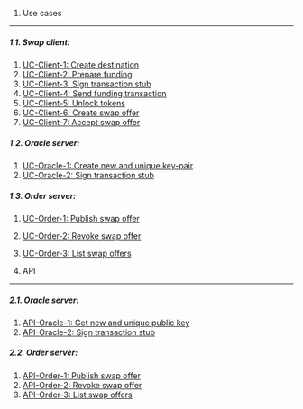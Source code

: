 1. Use cases
------------

##### 1.1. Swap client:

  1. [UC-Client-1: Create destination](uc-client-1_create_destination.md)
  2. [UC-Client-2: Prepare funding](uc-client-2_prepare_funding.md)
  3. [UC-Client-3: Sign transaction stub](uc-client-3_sign_transaction_stub.md)
  4. [UC-Client-4: Send funding transaction](uc-client-4_send_funding_transaction.md)
  5. [UC-Client-5: Unlock tokens](uc-client-5_unlock_tokens.md)
  6. [UC-Client-6: Create swap offer](uc-client-6_create_swap_offer.md)
  7. [UC-Client-7: Accept swap offer](uc-client-7_accept_swap_offer.md)

##### 1.2. Oracle server:

  1. [UC-Oracle-1: Create new and unique key-pair](uc-oracle-1_create_key_pair.md)
  2. [UC-Oracle-2: Sign transaction stub](uc-oracle-2_sign_transaction_stub.md)

##### 1.3. Order server:

  1. [UC-Order-1: Publish swap offer](uc-order-1_publish_order.md)
  2. [UC-Order-2: Revoke swap offer](uc-order-2_revoke_order.md)
  3. [UC-Order-3: List swap offers](uc-order-3_list_orders.md)

2. API
------

##### 2.1. Oracle server:

  1. [API-Oracle-1: Get new and unique public key](api-oracle-1_get_getpubkey.md)
  2. [API-Oracle-2: Sign transaction stub](api-oracle-2_post_sign.md)

##### 2.2. Order server:

  1. [API-Order-1: Publish swap offer](#)
  2. [API-Order-2: Revoke swap offer](#)
  3. [API-Order-3: List swap offers](#)
